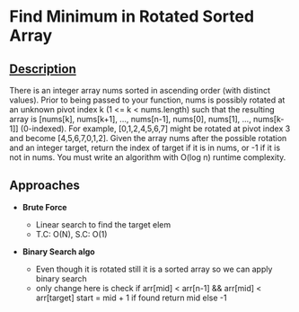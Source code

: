 # Find Minimum in Rotated Sorted Array

## [Description](https://leetcode.com/problems/search-in-rotated-sorted-array/description/)
There is an integer array nums sorted in ascending order (with distinct values).
Prior to being passed to your function, nums is possibly rotated at an unknown pivot index k (1 <= k < nums.length) such that the resulting array is [nums[k], nums[k+1], ..., nums[n-1], nums[0], nums[1], ..., nums[k-1]] (0-indexed). For example, [0,1,2,4,5,6,7] might be rotated at pivot index 3 and become [4,5,6,7,0,1,2].
Given the array nums after the possible rotation and an integer target, return the index of target if it is in nums, or -1 if it is not in nums.
You must write an algorithm with O(log n) runtime complexity.

## Approaches
- **Brute Force**
    - Linear search to find the target elem
    - T.C: O(N), S.C: O(1)

- **Binary Search algo**
    - Even though it is rotated still it is a sorted array so we can apply binary search
    - only change here is check if arr[mid] < arr[n-1] && arr[mid] < arr[target] start = mid + 1 if found return mid else -1

